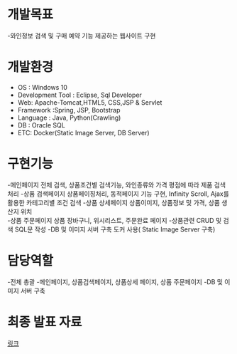 # 개발목표
-와인정보 검색 및 구매 예약 기능 제공하는 웹사이트 구현 

# 개발환경
- OS : Windows 10
- Development Tool : Eclipse, Sql Developer
- Web: Apache-Tomcat,HTML5, CSS,JSP & Servlet
- Framework :Spring, JSP, Bootstrap
- Language : Java, Python(Crawling)
- DB : Oracle SQL
- ETC: Docker(Static Image Server, DB Server)

# 구현기능
-메인페이지 
전체 검색, 상품조건별 검색기능, 와인종류와 가격 평점에 따라 제품 검색처리 
-상품 검색페이지
상품페이징처리, 동적페이지 기능 구현, Infinity Scroll, Ajax를 활용한 카테고리별 조건 검색
-상품 상세페이지 
    상품이미지, 상품정보 및 가격, 상품 생산지 위치  
-상품 주문페이지 
    상품 장바구니, 위시리스트, 주문완료 페이지 
-상품관련 CRUD 및 검색 SQL문 작성
-DB 및 이미지 서버 구축 
    도커 사용( Static Image Server 구축)

# 담당역할
-전체 총괄
-메인페이지, 상품검색페이지, 상품상세 페이지, 상품 주문페이지
-DB 및 이미지 서버 구축 

# 최종 발표 자료
[링크](https://github.com/klea1003/WineProject/files/8862275/_.pdf)
